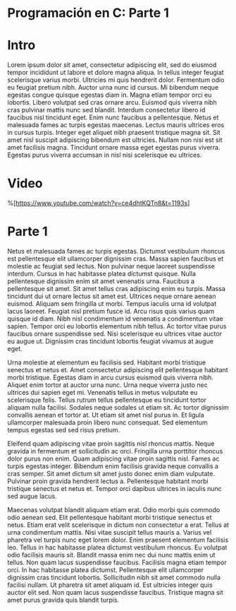 # Programación en C: Parte 1

# Intro

Lorem ipsum dolor sit amet, consectetur adipiscing elit, sed do eiusmod tempor incididunt ut labore et dolore magna aliqua. In tellus integer feugiat scelerisque varius morbi. Ultricies mi quis hendrerit dolor. Fermentum odio eu feugiat pretium nibh. Auctor urna nunc id cursus. Mi bibendum neque egestas congue quisque egestas diam in. Magna etiam tempor orci eu lobortis. Libero volutpat sed cras ornare arcu. Euismod quis viverra nibh cras pulvinar mattis nunc sed blandit. Interdum consectetur libero id faucibus nisl tincidunt eget. Enim nunc faucibus a pellentesque. Netus et malesuada fames ac turpis egestas maecenas. Lectus mauris ultrices eros in cursus turpis. Integer eget aliquet nibh praesent tristique magna sit. Sit amet nisl suscipit adipiscing bibendum est ultricies. Nullam non nisi est sit amet facilisis magna. Tincidunt ornare massa eget egestas purus viverra. Egestas purus viverra accumsan in nisl nisi scelerisque eu ultrices.

# Video

%[https://www.youtube.com/watch?v=ce4dhtKQTn8&t=1193s] 

# Parte 1

Netus et malesuada fames ac turpis egestas. Dictumst vestibulum rhoncus est pellentesque elit ullamcorper dignissim cras. Massa sapien faucibus et molestie ac feugiat sed lectus. Non pulvinar neque laoreet suspendisse interdum. Cursus in hac habitasse platea dictumst quisque. Nulla pellentesque dignissim enim sit amet venenatis urna. Faucibus a pellentesque sit amet. Sit amet tellus cras adipiscing enim eu turpis. Massa tincidunt dui ut ornare lectus sit amet est. Ultrices neque ornare aenean euismod. Aliquam sem fringilla ut morbi. Tempus iaculis urna id volutpat lacus laoreet. Feugiat nisl pretium fusce id. Arcu risus quis varius quam quisque id diam. Nibh nisl condimentum id venenatis a condimentum vitae sapien. Tempor orci eu lobortis elementum nibh tellus. Ac tortor vitae purus faucibus ornare suspendisse sed. Nisi scelerisque eu ultrices vitae auctor eu augue ut. Dignissim cras tincidunt lobortis feugiat vivamus at augue eget.

Urna molestie at elementum eu facilisis sed. Habitant morbi tristique senectus et netus et. Amet consectetur adipiscing elit pellentesque habitant morbi tristique. Egestas diam in arcu cursus euismod quis viverra nibh. Aliquet enim tortor at auctor urna nunc. Urna neque viverra justo nec ultrices dui sapien eget mi. Venenatis tellus in metus vulputate eu scelerisque felis. Tellus rutrum tellus pellentesque eu tincidunt tortor aliquam nulla facilisi. Sodales neque sodales ut etiam sit. Ac tortor dignissim convallis aenean et tortor at. Ut etiam sit amet nisl purus in. Et ligula ullamcorper malesuada proin libero nunc consequat. Sed elementum tempus egestas sed sed risus pretium.

Eleifend quam adipiscing vitae proin sagittis nisl rhoncus mattis. Neque gravida in fermentum et sollicitudin ac orci. Fringilla urna porttitor rhoncus dolor purus non enim. Quam adipiscing vitae proin sagittis nisl. Fames ac turpis egestas integer. Bibendum enim facilisis gravida neque convallis a cras semper. Sit amet dictum sit amet justo donec enim diam vulputate. Pulvinar proin gravida hendrerit lectus a. Pellentesque habitant morbi tristique senectus et netus et. Tempor orci dapibus ultrices in iaculis nunc sed augue lacus.

Maecenas volutpat blandit aliquam etiam erat. Odio morbi quis commodo odio aenean sed. Elit pellentesque habitant morbi tristique senectus et netus. Etiam erat velit scelerisque in dictum non consectetur a erat. Tellus at urna condimentum mattis. Nisi vitae suscipit tellus mauris a. Varius vel pharetra vel turpis nunc eget lorem dolor. Enim praesent elementum facilisis leo. Tellus in hac habitasse platea dictumst vestibulum rhoncus. Eu volutpat odio facilisis mauris sit. Blandit massa enim nec dui nunc mattis enim ut tellus. Non quam lacus suspendisse faucibus. Facilisis magna etiam tempor orci. In hac habitasse platea dictumst. Pellentesque elit ullamcorper dignissim cras tincidunt lobortis. Sollicitudin nibh sit amet commodo nulla facilisi nullam. Ut pharetra sit amet aliquam id. Est ultricies integer quis auctor elit sed. Non quam lacus suspendisse faucibus. Tristique magna sit amet purus gravida quis blandit turpis.